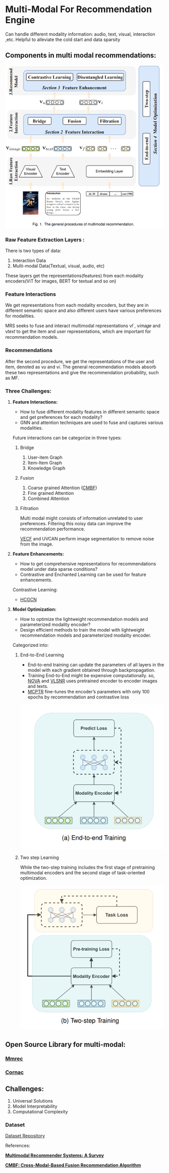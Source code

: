 # Multi-Modal For Recommendation Engine

Can handle different modality information: audio, text, visual, interaction ,etc. Helpful to alleviate the cold start and data sparsity

## Components in multi modal recommendations:

![Untitled](docs/Untitled.png)

### **Raw Feature Extraction Layers :**

There is two types of data:

1. Interaction Data
2. Multi-modal Data(Textual, visual, audio, etc)

These layers get the representations(features) from each modality encoders(ViT for images, BERT for textual and so on)

### **Feature Interactions**

We get representations from each modality encoders, but they are in different semantic space and also different users have various preferences for modalities.

MRS seeks to fuse and interact multimodal representations v𝑓 , v𝑖𝑚𝑎𝑔𝑒 and v𝑡𝑒𝑥𝑡 to get the item and user representations, which are important for recommendation models.

### **Recommendations**

After the second procedure, we get the representations of the user and item, denoted as v𝑢 and v𝑖.  The general recommendation models absorb these two representations and give the recommendation probability, such as MF.

### Three Challenges:

1. **Feature Interactions:** 
    - How to fuse different modality features in different semantic space and get preferences for each modality?
    - GNN and attention techniques are used to fuse and captures various modalities.
    
    Future interactions can be categorize in three types:
    
    1. Bridge
        1. User-item Graph
        2. Item-Item Graph
        3. Knowledge Graph
    2. Fusion
        1. Coarse grained Attention ([CMBF](docs/CMBF%20Cross-Modal-Based%20Fusion%20Recommendation%20Algor%2040ad6d716a794c599a471b29ad00054c.md))
        2. Fine grained Attention
        3. Combined Attention
    3. Filtration
        
        Multi modal might consists of information unrelated to user preferences. Filtering this noisy data can improve the recommendation performance.
        
        [VECF](https://dl.acm.org/doi/10.1145/3331184.3331254) and UVCAN perform image segmentation to remove noise from the image.
        
    
2. **Feature Enhancements:** 
    - How to get comprehensive representations for recommendations model under data sparse conditions?
    - Contrastive and Enchanted Learning can be used for feature enhancements.
    
    Contrastive Learning:
     - [HCGCN](https://dl.acm.org/doi/abs/10.1145/3503161.3548119) 
    
3. **Model Optimization:** 
    - How to optimize the lightweight recommendation models and parameterized modality encoder?
    - Design efficient methods to train the model with lightweight recommendation models and parameterized modality encoder.
    
    Categorized into:
    
    1. End-to-End Learning
        - End-to-end training can update the parameters of all layers in the model with each gradient obtained through backpropagation.
        - Training End-to-End might be expensive computationally. so, [NOVA](https://arxiv.org/abs/2103.03578) and [VLSNR](https://paperswithcode.com/paper/vlsnr-vision-linguistics-coordination-time) uses pretrained encoder to encoder images and texts.
        - [MCPTR](https://dl.acm.org/doi/abs/10.1145/3512527.3531378)  fine-tunes the encoder’s parameters with only 100 epochs
        by recommendation and contrastive loss
        
        ![Untitled](docs/Untitled%201.png)
        
    2. Two step Learning
        
        While the two-step training includes the first stage of pretraining multimodal encoders and the second stage of task-oriented optimization.
        
        ![Untitled](docs/Untitled%202.png)
        
    

## Open Source Library for multi-modal:

### [Mmrec](https://mendeley.github.io/mrec/)

### [**Cornac**](docs.md)

## Challenges:

1. Universal Solutions
2. Model Interpretability
3. Computational Complexity

### Dataset

[Dataset Repository](https://cseweb.ucsd.edu/~jmcauley/datasets.html#amazon_reviews)

References:

**[Multimodal Recommender Systems: A Survey](https://arxiv.org/pdf/2302.03883.pdf)**

[****CMBF: Cross-Modal-Based Fusion Recommendation Algorithm****](docs/CMBF%20Cross-Modal-Based%20Fusion%20Recommendation%20Algor.md)